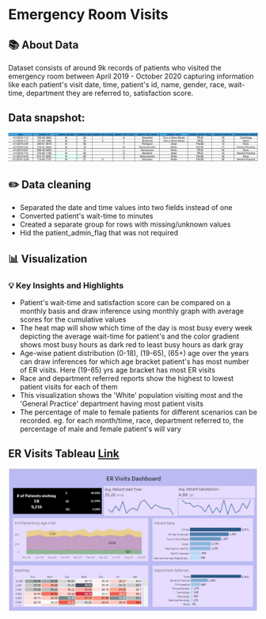 #  Emergency Room Visits

## 📚 About Data
Dataset consists of around 9k records of patients who visited the emergency room between April 2019 - October 2020 capturing information like each patient's visit date, time, patient's id, name, gender, race, wait-time, department they are referred to, satisfaction score. 

## Data snapshot:
![Data Screenshot](ER_Dataset_Snapshot.png)

## ✏️ Data cleaning

-	Separated the date and time values into two fields instead of one
-	Converted patient's wait-time to minutes
-	Created a separate group for rows with missing/unknown values
-	Hid the patient_admin_flag that was not required
 

## 📊 Visualization

### 💡 Key Insights and Highlights

-	Patient's wait-time and satisfaction score can be compared on a monthly basis and draw inference using monthly graph with average scores for the cumulative values
-	The heat map will show which time of the day is most busy every week depicting the average wait-time for patient's and the color gradient shows most busy hours as dark red to least busy hours as dark gray
-	Age-wise patient distribution (0-18), (19-65), (65+) age over the years can draw inferences for which age bracket patient's has most number of ER visits. Here (19-65) yrs age bracket has most ER visits
-	Race and department referred reports show the highest to lowest patient visits for each of them
-	This visualization shows the 'White' population visiting most and the 'General Practice' department having most patient visits
-	The percentage of male to female patients for different scenarios can be recorded. eg. for each month/time, race, department referred to, the percentage of male and female patient's will vary


## ER Visits Tableau [Link](https://public.tableau.com/views/ERHealth/Dashboard1?:language=en-US&:sid=&:redirect=auth&:display_count=n&:origin=viz_share_link)

![Emergency Room Visits Tableau Dashboard](ER_Tableau_Dashboard_Snapshot_2.JPG)



